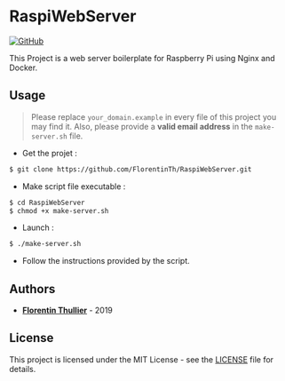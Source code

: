 # RaspiWebServer

[![GitHub](https://img.shields.io/github/license/FlorentinTh/RaspiWebServer.svg?style=flat-square)](https://github.com/FlorentinTh/RaspiWebServer/blob/master/LICENSE)

This Project is a web server boilerplate for Raspberry Pi using Nginx and Docker.

## Usage

> Please replace ```your_domain.example``` in every file of this project you may find it. Also, please provide a **valid email address** in the ```make-server.sh``` file.

- Get the projet :

```bash
$ git clone https://github.com/FlorentinTh/RaspiWebServer.git
```

- Make script file executable :

```bash
$ cd RaspiWebServer
$ chmod +x make-server.sh
```

- Launch :

```bash
$ ./make-server.sh
```

- Follow the instructions provided by the script.

## Authors

* [**Florentin Thullier**](https://github.com/FlorentinTh) - 2019

## License

This project is licensed under the MIT License - see the [LICENSE](LICENSE) file for details.
